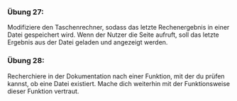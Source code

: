 ### Übung 27:

Modifiziere den Taschenrechner, sodass das letzte Rechenergebnis in einer Datei gespeichert wird. Wenn der Nutzer die Seite aufruft, soll das letzte Ergebnis aus der Datei geladen und angezeigt werden.

### Übung 28:

Recherchiere in der Dokumentation nach einer Funktion, mit der du prüfen kannst, ob eine Datei existiert. Mache dich weiterhin mit der Funktionsweise dieser Funktion vertraut.